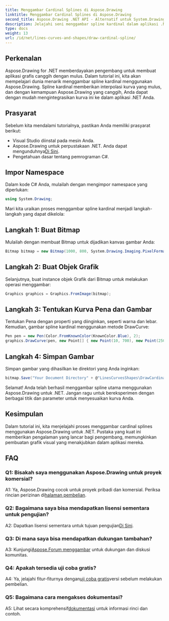 ```yaml
---
title: Menggambar Cardinal Splines di Aspose.Drawing
linktitle: Menggambar Cardinal Splines di Aspose.Drawing
second_title: Aspose.Drawing .NET API - Alternatif untuk System.Drawing.Common
description: Jelajahi seni menggambar spline kardinal dalam aplikasi .NET dengan Aspose.Drawing. Buat kurva halus dengan mudah.
type: docs
weight: 13
url: /id/net/lines-curves-and-shapes/draw-cardinal-spline/
---
```

## Perkenalan

Aspose.Drawing for .NET memberdayakan pengembang untuk membuat aplikasi grafis canggih dengan mulus. Dalam tutorial ini, kita akan mempelajari dunia menarik menggambar spline kardinal menggunakan Aspose.Drawing. Spline kardinal memberikan interpolasi kurva yang mulus, dan dengan kemampuan Aspose.Drawing yang canggih, Anda dapat dengan mudah mengintegrasikan kurva ini ke dalam aplikasi .NET Anda.

## Prasyarat

Sebelum kita mendalami tutorialnya, pastikan Anda memiliki prasyarat berikut:

- Visual Studio diinstal pada mesin Anda.
-  Aspose.Drawing untuk perpustakaan .NET. Anda dapat mengunduhnya[Di Sini](https://releases.aspose.com/drawing/net/).
- Pengetahuan dasar tentang pemrograman C#.

## Impor Namespace

Dalam kode C# Anda, mulailah dengan mengimpor namespace yang diperlukan:

```csharp
using System.Drawing;
```

Mari kita uraikan proses menggambar spline kardinal menjadi langkah-langkah yang dapat dikelola:

## Langkah 1: Buat Bitmap

Mulailah dengan membuat Bitmap untuk dijadikan kanvas gambar Anda:

```csharp
Bitmap bitmap = new Bitmap(1000, 800, System.Drawing.Imaging.PixelFormat.Format32bppPArgb);
```

## Langkah 2: Buat Objek Grafik

Selanjutnya, buat instance objek Grafik dari Bitmap untuk melakukan operasi menggambar:

```csharp
Graphics graphics = Graphics.FromImage(bitmap);
```

## Langkah 3: Tentukan Kurva Pena dan Gambar

Tentukan Pena dengan properti yang diinginkan, seperti warna dan lebar. Kemudian, gambar spline kardinal menggunakan metode DrawCurve:

```csharp
Pen pen = new Pen(Color.FromKnownColor(KnownColor.Blue), 2);
graphics.DrawCurve(pen, new Point[] { new Point(10, 700), new Point(250, 500), new Point(500, 10), new Point(750, 500), new Point(990, 700) });
```

## Langkah 4: Simpan Gambar

Simpan gambar yang dihasilkan ke direktori yang Anda inginkan:

```csharp
bitmap.Save("Your Document Directory" + @"LinesCurvesShapes\DrawCardinalSpline_out.png");
```

Selamat! Anda telah berhasil menggambar spline utama menggunakan Aspose.Drawing untuk .NET. Jangan ragu untuk bereksperimen dengan berbagai titik dan parameter untuk menyesuaikan kurva Anda.

## Kesimpulan

Dalam tutorial ini, kita menjelajahi proses menggambar cardinal splines menggunakan Aspose.Drawing untuk .NET. Pustaka yang kuat ini memberikan pengalaman yang lancar bagi pengembang, memungkinkan pembuatan grafik visual yang menakjubkan dalam aplikasi mereka.

## FAQ

### Q1: Bisakah saya menggunakan Aspose.Drawing untuk proyek komersial?

 A1: Ya, Aspose.Drawing cocok untuk proyek pribadi dan komersial. Periksa rincian perizinan di[halaman pembelian](https://purchase.aspose.com/buy).

### Q2: Bagaimana saya bisa mendapatkan lisensi sementara untuk pengujian?

 A2: Dapatkan lisensi sementara untuk tujuan pengujian[Di Sini](https://purchase.aspose.com/temporary-license/).

### Q3: Di mana saya bisa mendapatkan dukungan tambahan?

 A3: Kunjungi[Aspose.Forum menggambar](https://forum.aspose.com/c/diagram/17) untuk dukungan dan diskusi komunitas.

### Q4: Apakah tersedia uji coba gratis?

 A4: Ya, jelajahi fitur-fiturnya dengan[uji coba gratis](https://releases.aspose.com/)versi sebelum melakukan pembelian.

### Q5: Bagaimana cara mengakses dokumentasi?

 A5: Lihat secara komprehensif[dokumentasi](https://reference.aspose.com/drawing/net/) untuk informasi rinci dan contoh.